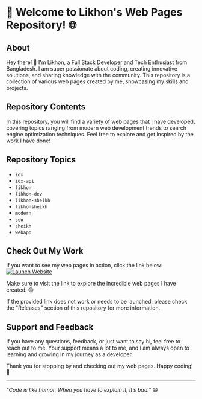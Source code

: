 
# 🚀 **Welcome to Likhon's Web Pages Repository!** 🌐

## About

Hey there! 👋 I'm Likhon, a Full Stack Developer and Tech Enthusiast from Bangladesh. I am super passionate about coding, creating innovative solutions, and sharing knowledge with the community. This repository is a collection of various web pages created by me, showcasing my skills and projects.

## Repository Contents

In this repository, you will find a variety of web pages that I have developed, covering topics ranging from modern web development trends to search engine optimization techniques. Feel free to explore and get inspired by the work I have done!

## Repository Topics

- `idx`
- `idx-api`
- `likhon`
- `likhon-dev`
- `likhon-sheikh`
- `likhonsheikh`
- `modern`
- `seo`
- `sheikh`
- `webapp`

## Check Out My Work

If you want to see my web pages in action, click the link below:
[![Launch Website](https://img.shields.io/badge/Launch-Website-blue)](https://example.com)

Make sure to visit the link to explore the incredible web pages I have created. 😊

If the provided link does not work or needs to be launched, please check the "Releases" section of this repository for more information.

## Support and Feedback

If you have any questions, feedback, or just want to say hi, feel free to reach out to me. Your support means a lot to me, and I am always open to learning and growing in my journey as a developer.

Thank you for stopping by and checking out my web pages. Happy coding! 🌟

---

_"Code is like humor. When you have to explain it, it’s bad."_ 😄